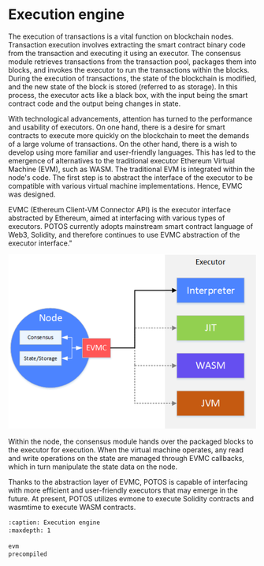 # Execution engine

The execution of transactions is a vital function on blockchain nodes. Transaction execution involves extracting the smart contract binary code from the transaction and executing it using an executor. The consensus module retrieves transactions from the transaction pool, packages them into blocks, and invokes the executor to run the transactions within the blocks. During the execution of transactions, the state of the blockchain is modified, and the new state of the block is stored (referred to as storage). In this process, the executor acts like a black box, with the input being the smart contract code and the output being changes in state.

With technological advancements, attention has turned to the performance and usability of executors. On one hand, there is a desire for smart contracts to execute more quickly on the blockchain to meet the demands of a large volume of transactions. On the other hand, there is a wish to develop using more familiar and user-friendly languages. This has led to the emergence of alternatives to the traditional executor Ethereum Virtual Machine (EVM), such as WASM. The traditional EVM is integrated within the node's code. The first step is to abstract the interface of the executor to be compatible with various virtual machine implementations. Hence, EVMC was designed.

EVMC (Ethereum Client-VM Connector API) is the executor interface abstracted by Ethereum, aimed at interfacing with various types of executors. POTOS currently adopts mainstream smart contract language of Web3, Solidity, and therefore continues to use EVMC abstraction of the executor interface."

![](../_static/glossary/evmc_frame.png)

Within the node, the consensus module hands over the packaged blocks to the executor for execution. When the virtual machine operates, any read and write operations on the state are managed through EVMC callbacks, which in turn manipulate the state data on the node.

Thanks to the abstraction layer of EVMC, POTOS is capable of interfacing with more efficient and user-friendly executors that may emerge in the future. At present, POTOS utilizes evmone to execute Solidity contracts and wasmtime to execute WASM contracts.

```{toctree}
:caption: Execution engine
:maxdepth: 1

evm
precompiled
```
